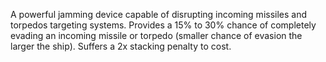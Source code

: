 A powerful jamming device capable of disrupting incoming missiles and torpedos targeting systems. Provides a 15% to 30% chance of completely evading an incoming missile or torpedo (smaller chance of evasion the larger the ship). Suffers a 2x stacking penalty to cost.